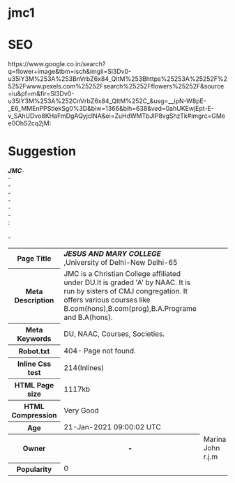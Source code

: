 # jmc1
# SEO
<html>
<body>
<backgroundimage>https://www.google.co.in/search?q=flower+image&tbm=isch&imgil=Sl3Dv0-u35IY3M%253A%253BnVrbZ6x84_QItM%253Bhttps%25253A%25252F%25252Fwww.pexels.com%25252Fsearch%25252Fflowers%25252F&source=iu&pf=m&fir=Sl3Dv0-u35IY3M%253A%252CnVrbZ6x84_QItM%252C_&usg=__ipN-W8pE-_E6_MMEnPPStlekSg0%3D&biw=1366&bih=638&ved=0ahUKEwjEpt-E-v_SAhUDvo8KHaFmDgAQyjcINA&ei=ZuHdWMTbJIP8vgShzTk#imgrc=GMee0OhS2cq2jM:</backgroundimage>
<h1>Suggestion</h1>
<table>
<b><i>JMC</i></b>
<tr>
<th><b>Page Title</b></th>-<td><b><i>JESUS AND MARY COLLEGE</i></b> ,University of Delhi-New Delhi-65</td><br>
</tr>
<tr>
<th><b>Meta Description</b></th> - <td>JMC is a Christian College affiliated under DU.It is graded 'A' by NAAC. It is run by sisters of CMJ congregation. It offers various courses like B.com(hons),B.com(prog),B.A.Programe and B.A(hons).</td><br>
</tr>
<tr>
<th><b>Meta Keywords</b></th> -<td> DU, NAAC, Courses, Societies.</td><br>
</tr>
<tr>
<th><b>Robot.txt</b></th> -<td> 404- Page not found.</td><br>
</tr>
<tr>
<th><b>Inline Css test</b></th> - <td>214(Inlines)</td><br>
</tr>
<tr>
<th><b>HTML Page size</b></th> -<td> 1117kb</td><br>
</tr>
<tr><th><b>HTML Compression</b></th> -<td> Very Good</td><br>
</tr>
<tr>
<th><b>Age</b></th> :<td>21-Jan-2021 09:00:02 UTC</td><br>
</tr>
<tr>
<th><b>Owner</b><th>-<td>Marina John r.j.m</td><br>
</tr>
<tr>
<th><b>Popularity</b></th>-<td>0</td><br>
</tr>
</table>
</body>
</html>
